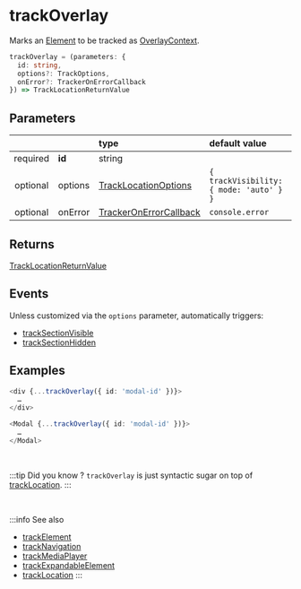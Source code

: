 # trackOverlay

Marks an [Element](/tracking/core-concepts/elements.md#elements) to be tracked as [OverlayContext](/taxonomy/location-contexts/OverlayContext.md).

```typescript
trackOverlay = (parameters: {
  id: string,
  options?: TrackOptions,
  onError?: TrackerOnErrorCallback
}) => TrackLocationReturnValue
```

## Parameters
|          |         | type                                                                                   | default value
| :-:      | :--     | :--                                                                                    | :--           
| required | **id**  | string                                                                                 |
| optional | options | [TrackLocationOptions](/tracking/api-reference/interfaces/TrackLocationOptions.md)     | `{ trackVisibility: { mode: 'auto' } }`
| optional | onError | [TrackerOnErrorCallback](/tracking/api-reference/interfaces/TrackerOnErrorCallback.md) | `console.error`

## Returns
[TrackLocationReturnValue](/tracking/api-reference/interfaces/TrackLocationReturnValue.md)

## Events
Unless customized via the `options` parameter, automatically triggers:

- [trackSectionVisible](/tracking/api-reference/event-trackers/trackSectionVisible.md)
- [trackSectionHidden](/tracking/api-reference/event-trackers/trackSectionHidden.md)

## Examples

```typescript jsx
<div {...trackOverlay({ id: 'modal-id' })}>
  …
</div>
```

```typescript jsx
<Modal {...trackOverlay({ id: 'modal-id' })}>
  …
</Modal>
```

<br />

:::tip Did you know ?
`trackOverlay` is just syntactic sugar on top of [trackLocation](/tracking/api-reference/advanced/trackLocation.md).
:::

<br />


:::info See also
- [trackElement](/tracking/api-reference/location-trackers/trackNavigation.md)
- [trackNavigation](/tracking/api-reference/location-trackers/trackNavigation.md)
- [trackMediaPlayer](/tracking/api-reference/location-trackers/trackMediaPlayer.md)
- [trackExpandableElement](/tracking/api-reference/location-trackers/trackExpandableElement.md)
- [trackLocation](/tracking/api-reference/advanced/trackLocation.md)
:::

